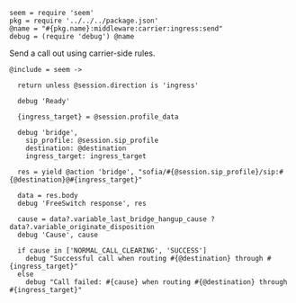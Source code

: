     seem = require 'seem'
    pkg = require '../../../package.json'
    @name = "#{pkg.name}:middleware:carrier:ingress:send"
    debug = (require 'debug') @name

Send a call out using carrier-side rules.

    @include = seem ->

      return unless @session.direction is 'ingress'

      debug 'Ready'

      {ingress_target} = @session.profile_data

      debug 'bridge',
        sip_profile: @session.sip_profile
        destination: @destination
        ingress_target: ingress_target

      res = yield @action 'bridge', "sofia/#{@session.sip_profile}/sip:#{@destination}@#{ingress_target}"

      data = res.body
      debug 'FreeSwitch response', res

      cause = data?.variable_last_bridge_hangup_cause ? data?.variable_originate_disposition
      debug 'Cause', cause

      if cause in ['NORMAL_CALL_CLEARING', 'SUCCESS']
        debug "Successful call when routing #{@destination} through #{ingress_target}"
      else
        debug "Call failed: #{cause} when routing #{@destination} through #{ingress_target}"
